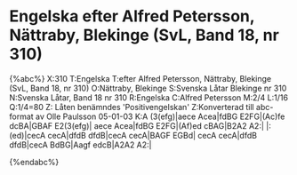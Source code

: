 # Engelska efter Alfred Petersson, Nättraby, Blekinge (SvL, Band 18, nr 310)

{%abc%}
X:310
T:Engelska
T:efter Alfred Petersson, Nättraby, Blekinge (SvL, Band 18, nr 310)
O:Nättraby, Blekinge
S:Svenska Låtar Blekinge nr 310
N:Svenska Låtar, Band 18 nr 310
R:Engelska
C:Alfred Petersson
M:2/4
L:1/16
Q:1/4=80
Z: Låten benämndes \'Positivengelskan\'
Z:Konverterad till abc-format av  Olle Paulsson 05-01-03
K:A
(3(efg)|aece Acea|fdBG E2FG|(Ac)fe dcBA|GBAF E2(3(efg)|
aece Acea|fdBG E2FG|(Af)ed cBAG|B2A2 A2:|
|:(ed)|cecA cecA|dfdB dfdB|cecA cecA|BAGF EGBd|
cecA cecA|dfdB dfdB|cecA BdBG|Aagf edcB|A2A2 A2:|

{%endabc%}

